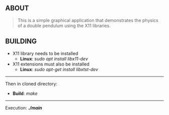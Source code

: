 ## ABOUT
> This is a simple graphical application that demonstrates the physics of a double pendulum using the X11 libraries.
## BUILDING
* X11 library needs to be installed
	* **Linux**: *sudo apt install libx11-dev*
* X11 extensions must also be installed
	* **Linux**: *sudo apt-get install libxtst-dev*
---
Then in cloned directory:
* **Build**: *make*
---
Execution: ***./main***
